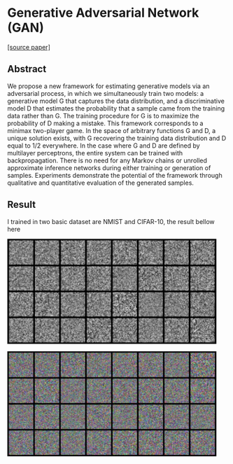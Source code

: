 # Generative Adversarial Network (GAN)

[[source paper]](https://arxiv.org/abs/1406.2661)

## Abstract

We propose a new framework for estimating generative models via an adversarial process, in which we simultaneously train two models: a generative model G that captures the data distribution, and a discriminative model D that estimates the probability that a sample came from the training data rather than G. The training procedure for G is to maximize the probability of D making a mistake. This framework corresponds to a minimax two-player game. In the space of arbitrary functions G and D, a unique solution exists, with G recovering the training data distribution and D equal to 1/2 everywhere. In the case where G and D are defined by multilayer perceptrons, the entire system can be trained with backpropagation. There is no need for any Markov chains or unrolled approximate inference networks during either training or generation of samples. Experiments demonstrate the potential of the framework through qualitative and quantitative evaluation of the generated samples.

## Result

I trained in two basic dataset are NMIST and CIFAR-10, the result bellow here

![](1_GAN_NN\result\mnist.gif)

![](1_GAN_NN\result\cifar.gif)
